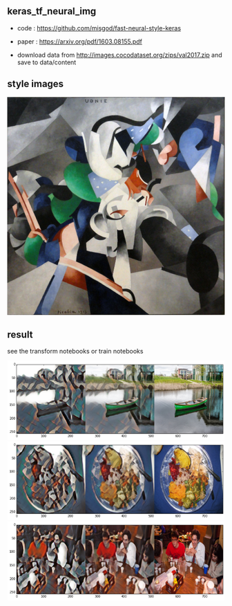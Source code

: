 ## keras_tf_neural_img

* code : https://github.com/misgod/fast-neural-style-keras

* paper : https://arxiv.org/pdf/1603.08155.pdf

* download data from http://images.cocodataset.org/zips/val2017.zip and save to data/content

## style images

<img src="data/style/udnie.jpg">

## result

see the transform notebooks or train notebooks

<img src="data/output/res.png">
<img src="data/output/res2.png">
<img src="data/output/res3.png">


